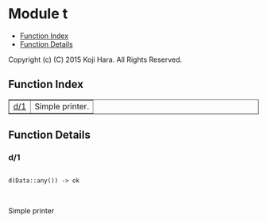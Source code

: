 

# Module t #
* [Function Index](#index)
* [Function Details](#functions)

Copyright (c) (C) 2015 Koji Hara. All Rights Reserved.
<a name="index"></a>

## Function Index ##


<table width="100%" border="1" cellspacing="0" cellpadding="2" summary="function index"><tr><td valign="top"><a href="#d-1">d/1</a></td><td>Simple printer.</td></tr></table>


<a name="functions"></a>

## Function Details ##

<a name="d-1"></a>

### d/1 ###


<pre><code>
d(Data::any()) -&gt; ok
</code></pre>
<br />

Simple printer
